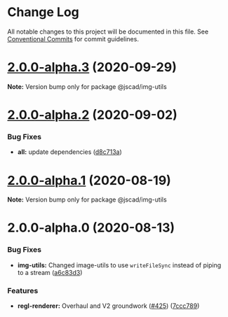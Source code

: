 # Change Log

All notable changes to this project will be documented in this file.
See [Conventional Commits](https://conventionalcommits.org) for commit guidelines.

# [2.0.0-alpha.3](https://github.com/jscad/OpenJSCAD.org/compare/@jscad/img-utils@2.0.0-alpha.2...@jscad/img-utils@2.0.0-alpha.3) (2020-09-29)

**Note:** Version bump only for package @jscad/img-utils





# [2.0.0-alpha.2](https://github.com/jscad/OpenJSCAD.org/compare/@jscad/img-utils@2.0.0-alpha.1...@jscad/img-utils@2.0.0-alpha.2) (2020-09-02)


### Bug Fixes

* **all:** update dependencies ([d8c713a](https://github.com/jscad/OpenJSCAD.org/commit/d8c713a933b97a6d179ed3d3e923e188e334f99e))





# [2.0.0-alpha.1](https://github.com/jscad/OpenJSCAD.org/compare/@jscad/img-utils@2.0.0-alpha.0...@jscad/img-utils@2.0.0-alpha.1) (2020-08-19)

**Note:** Version bump only for package @jscad/img-utils





# 2.0.0-alpha.0 (2020-08-13)


### Bug Fixes

* **img-utils:** Changed image-utils to use `writeFileSync` instead of piping to a stream ([a6c83d3](https://github.com/jscad/OpenJSCAD.org/commit/a6c83d345490cdfef9802c295ae01c48f54f2517))


### Features

* **regl-renderer:** Overhaul and V2 groundwork ([#425](https://github.com/jscad/OpenJSCAD.org/issues/425)) ([7ccc789](https://github.com/jscad/OpenJSCAD.org/commit/7ccc7898ddf98f0cf9425a67a8ffdf79ebb82b2a))
